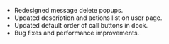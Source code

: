 - Redesigned message delete popups.
- Updated description and actions list on user page.
- Updated default order of call buttons in dock.
- Bug fixes and performance improvements.
